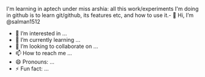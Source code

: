 I'm learning in aptech under miss arshia: all this work/experiments I'm doing in  github is to learn git/github, its features etc, and how to use it.- 👋 Hi, I’m @salman1512
- 👀 I’m interested in ...
- 🌱 I’m currently learning ...
- 💞️ I’m looking to collaborate on ...
- 📫 How to reach me ...
- 😄 Pronouns: ...
- ⚡ Fun fact: ...

<!---
salman1512/salman1512 is a ✨ special ✨ repository because its `README.md` (this file) appears on your GitHub profile.
You can click the Preview link to take a look at your changes.
--->
